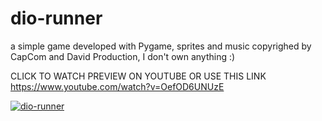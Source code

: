 # dio-runner

a simple game developed with Pygame, sprites and music copyrighed by CapCom and David Production, I don't own anything :)

CLICK TO WATCH PREVIEW ON YOUTUBE OR USE THIS LINK https://www.youtube.com/watch?v=OefOD6UNUzE

[![dio-runner](https://img.youtube.com/vi/OefOD6UNUzE/maxresdefault.jpg)](https://www.youtube.com/watch?v=OefOD6UNUzE)
